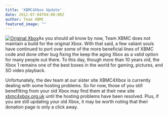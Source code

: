 ```yaml
---
title: 'XBMC4Xbox Update'
date: 2012-07-04T04:00:00Z
author: Team XBMC
featured_image: ""
---
```

[![](/sites/default/files/uploads/Original_Xbox-300x213.jpg "Original Xbox")](/sites/default/files/uploads/Original_Xbox.jpeg)As you should all know by now, Team XBMC does not maintain a build for the original Xbox. With that said, a few valiant souls have continued to port over some of the more beneficial lines of XBMC code and done other bug fixing the keep the aging Xbox as a valid option for many people out there. To this day, though more than 10 years old, the Xbox 1 remains one of the best boxes in the world for gaming, pictures, and SD video playback.

 Unfortunately, the dev team at our sister site XBMC4Xbox is currently dealing with some hosting problems. So for now, those of you still benefitting from your old Xbox may find them at their new site [xbmc4xbox.org.uk](https://www.xbmc4xbox.org.uk/ "XBMC4Xbox") until the hosting problems have been resolved. Plus, if you are still updating your old Xbox, it may be worth noting that their donation page is only a click away.

 